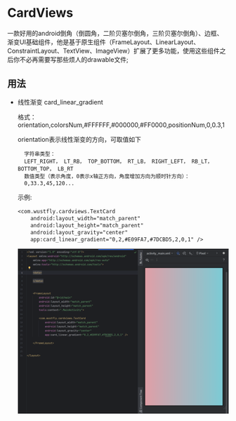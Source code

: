 # CardViews
一款好用的android倒角（倒圆角，二阶贝塞尔倒角，三阶贝塞尔倒角）、边框、渐变UI基础组件，他是基于原生组件（FrameLayout、LinearLayout、ConstraintLayout、TextView、ImageView）扩展了更多功能，使用这些组件之后你不必再需要写那些烦人的drawable文件;

## 用法
- 线性渐变 card_linear_gradient
    
    格式：orientation,colorsNum,#FFFFFF,#000000,#FF0000,positionNum,0,0.3,1

    orientation表示线性渐变的方向，可取值如下

        字符串类型：
        LEFT_RIGHT， LT_RB， TOP_BOTTOM， RT_LB， RIGHT_LEFT， RB_LT， BOTTOM_TOP， LB_RT
        数值类型（表示角度，0表示x轴正方向，角度增加方向为顺时针方向）：
        0,33.3,45,120...
    示例:
    ```
    <com.wustfly.cardviews.TextCard
        android:layout_width="match_parent"
        android:layout_height="match_parent"
        android:layout_gravity="center"
        app:card_linear_gradient="0,2,#E09FA7,#7DCBD5,2,0,1" />
    ```
    ![img.png](pics/img.png)

